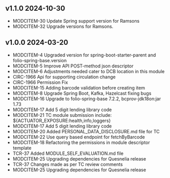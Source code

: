 ## v1.1.0 2024-10-30

* MODCITEM-30 Update Spring support version for Ramsons
* MODCITEM-32 Upgrade versions for Ramsons.

## v1.0.0 2024-03-20

* MODCITEM-4 Upgraded version for spring-boot-starter-parent and folio-spring-base.version
* MODCITEM-5 Improve API POST-method json descriptor
* MODCITEM-6 Adjustments needed cater to DCB location in this module
* CIRC-1966 Api for supporting circulation change
* CIRC-1966 Permission Fix
* MODCITEM-15 Adding barcode validation before creating item
* MODCITEM-8 Upgrade Spring Boot, Kafka, Hazelcast fixing bugs
* MODCITEM-16 Upgrade to folio-spring-base 7.2.2, bcprov-jdk18on:jar 1.73
* MODCITEM-17 Add 5 digit lending library code
* MODCITEM-21 TC module submission include: ${ACTUATOR_EXPOSURE:health,info,loggers}
* MODCITEM-17 Add 5 digit lending library code
* MODCITEM-20 Added PERSONAL_DATA_DISCLOSURE.md file for TC
* MODCITEM-22 Use query based endpoint for fetchByBarcode
* MODCITEM-18 Refactoring the permissions in module descriptor template
* TCR-37 Added MODULE_SELF_EVALUATION.md file
* MODCITEM-25 Upgrading dependencies for Quesnelia release
* TCR-37 Changes made as per TC review comments
* MODCITEM-25 Upgrading dependencies for Quesnelia release








